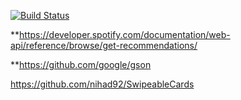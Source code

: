 [![Build Status](https://travis-ci.com/mhwilkes/spotify_swipe.svg?branch=master)](https://travis-ci.com/mhwilkes/spotify_swipe)

**https://developer.spotify.com/documentation/web-api/reference/browse/get-recommendations/

**https://github.com/google/gson

https://github.com/nihad92/SwipeableCards
